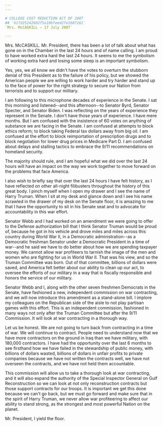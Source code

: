 ```yaml
---
---

# COLLEGE COST REDUCTION ACT OF 2007
## `61fd25242602f5a10bfeed2fe1687261`
`Mrs. McCASKILL — 17 July 2007`

---
```



Mrs. McCASKILL. Mr. President, there has been a lot of talk about 
what has gone on in the Chamber in the last 24 hours and of name 
calling. I am proud to have worked extra hard the last 24 hours. It 
seems to me the symbolism of working extra hard and losing some sleep 
is an important symbolism.

Yes, yes, we all know we didn't have the votes to overturn the 
stubborn denial of this President as to the failure of his policy, but 
we showed the American people we are willing to work harder and try 
harder and stand up to the face of power for the right strategy to 
secure our Nation from terrorists and to support our military.

I am following to this microphone decades of experience in the 
Senate. I sat this morning and listened--and this afternoon--to Senator 
Byrd, Senator Specter, and Senator Biden. I was reflecting on the years 
of experience they represent in the Senate. I don't have those years of 
experience. I have mere months. But I am confused with the insistence 
of 60 votes on anything of substance we are facing in the Senate. I am 
confused at attempts to block ethics reform; to block taking Federal 
tax dollars away from big oil. I am confused at the effort to block 
reimportation of prescription drugs and to block negotiation for lower 
drug prices in Medicare Part D. I am confused about delays and stalling 
tactics to embrace the 9/11 recommendations on homeland security.


The majority should rule, and I am hopeful what we did over the last 
24 hours will have an impact on the way we work together to move 
forward on the problems that face America.

I also wish to briefly say that over the last 24 hours I have felt 
history, as I have reflected on other all-night filibusters throughout 
the history of this great body. I pinch myself when I open my drawer 
and I see the name of Harry Truman. When I sit at my desk and glance 
down and I see his name scrawled in the drawer of my desk on the Senate 
floor, it is amazing to me that I have the opportunity to sit in his 
Senate seat and to advocate for accountability in this war effort.

Senator Webb and I had worked on an amendment we were going to offer 
to the Defense authorization bill that I think Senator Truman would be 
proud of, because he got in his vehicle and drove miles and miles 
across this country during World War II, in a Democratic 
administration--as a Democratic freshman Senator under a Democratic 
President in a time of war--and he said we have to do better about how 
we are spending taxpayer money. We cannot allow war profiteers to 
tarnish the image of the men and women who are fighting for us in World 
War II. That was his view, and so the Truman Committee was born. Out of 
that committee, billions of dollars were saved, and America felt better 
about our ability to clean up our act, to oversee the efforts of our 
military in a way that is fiscally responsible and honors the service 
of our military.

Senator Webb and I, along with the other seven freshmen Democrats in 
the Senate, have fashioned a new, independent commission on war 
contracting, and we will now introduce this amendment as a stand-alone 
bill. I implore my colleagues on the Republican side of the aisle to 
not play partisan games with this effort. This is an independent 
commission, fashioned in many ways not only after the Truman Committee 
but after the 9/11 Commission. It will look at war contracting in a 
thorough way.

Let us be honest. We are not going to turn back from contracting in a 
time of war. We will continue to contract. People need to understand 
now that we have more contractors on the ground in Iraq than we have 
military, with 180,000 contractors. I have had the opportunity over the 
last 6 months to see firsthand how we have failed in the stewardship of 
public money, with billions of dollars wasted, billions of dollars in 
unfair profits to private companies because we have not written the 
contracts well, we have not overseen the contracts, and we have not 
held them accountable.

This commission will allow us to take a thorough look at war 
contracting, and it will also expand the authority of the Special 
Inspector General on Gulf Reconstruction so we can look at not only 
reconstruction contracts but those support contracts for our troops. It 
is important we get this done because we can't go back, but we must go 
forward and make sure that in the spirit of Harry Truman, we never 
allow war profiteering to affect our ability to stand strong, as the 
strongest and most powerful Nation on the planet.

Mr. President, I yield the floor.